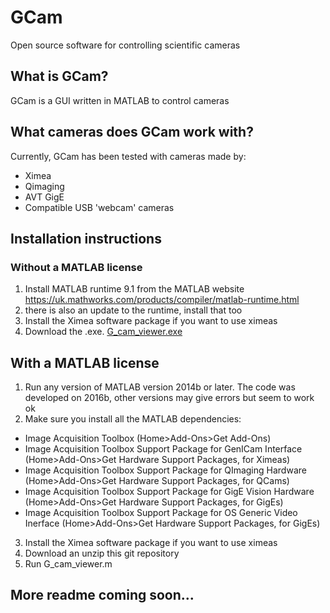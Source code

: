 # GCam
Open source software for controlling scientific cameras


## What is GCam?
GCam is a GUI written in MATLAB to control cameras


## What cameras does GCam work with?
Currently, GCam has been tested with cameras made by:
* Ximea
* Qimaging
* AVT GigE
* Compatible USB 'webcam' cameras
 

## Installation instructions
### Without a MATLAB license
1) Install MATLAB runtime 9.1 from the MATLAB website https://uk.mathworks.com/products/compiler/matlab-runtime.html
2) there is also an update to the runtime, install that too
3) Install the Ximea software package if you want to use ximeas 
4) Download the .exe. [G_cam_viewer.exe](/executables/G_cam_viewer.exe)

## With a MATLAB license
1) Run any version of MATLAB version 2014b or later. The code was developed on 2016b, other versions may give errors but seem to work ok
2) Make sure you install all the MATLAB dependencies:
* Image Acquisition Toolbox (Home>Add-Ons>Get Add-Ons)
* Image Acquisition Toolbox Support Package for GenICam Interface (Home>Add-Ons>Get Hardware Support Packages, for Ximeas)
* Image Acquisition Toolbox Support Package for QImaging Hardware (Home>Add-Ons>Get Hardware Support Packages, for QCams)
* Image Acquisition Toolbox Support Package for GigE Vision Hardware (Home>Add-Ons>Get Hardware Support Packages, for GigEs) 
* Image Acquisition Toolbox Support Package for OS Generic Video Inerface (Home>Add-Ons>Get Hardware Support Packages, for GigEs) 
3) Install the Ximea software package if you want to use ximeas 
4) Download an unzip this git repository
5) Run G_cam_viewer.m

## More readme coming soon...

